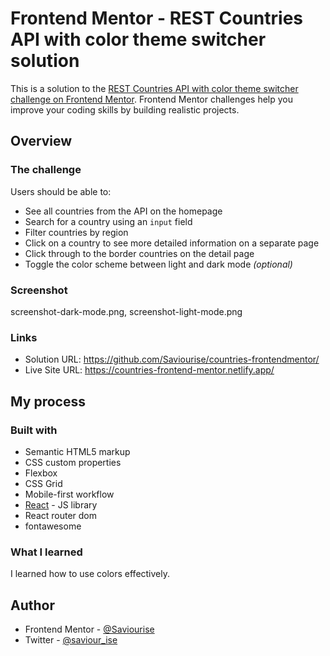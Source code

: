 # Frontend Mentor - REST Countries API with color theme switcher solution

This is a solution to the [REST Countries API with color theme switcher challenge on Frontend Mentor](https://www.frontendmentor.io/challenges/rest-countries-api-with-color-theme-switcher-5cacc469fec04111f7b848ca). Frontend Mentor challenges help you improve your coding skills by building realistic projects. 

## Overview

### The challenge

Users should be able to:

- See all countries from the API on the homepage
- Search for a country using an `input` field
- Filter countries by region
- Click on a country to see more detailed information on a separate page
- Click through to the border countries on the detail page
- Toggle the color scheme between light and dark mode *(optional)*

### Screenshot

screenshot-dark-mode.png, screenshot-light-mode.png

### Links

- Solution URL: https://github.com/Saviourise/countries-frontendmentor/
- Live Site URL: https://countries-frontend-mentor.netlify.app/

## My process

### Built with

- Semantic HTML5 markup
- CSS custom properties
- Flexbox
- CSS Grid
- Mobile-first workflow
- [React](https://reactjs.org/) - JS library
- React router dom
- fontawesome

### What I learned

I learned how to use colors effectively.

## Author

- Frontend Mentor - [@Saviourise](https://www.frontendmentor.io/profile/Saviourise)
- Twitter - [@saviour_ise](https://www.twitter.com/saviour_ise)
